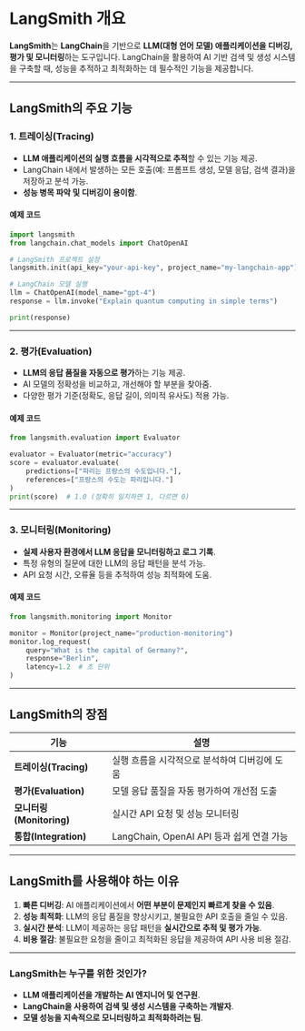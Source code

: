 # LangSmith 개요

**LangSmith**는 **LangChain**을 기반으로 **LLM(대형 언어 모델) 애플리케이션을 디버깅, 평가 및 모니터링**하는 도구입니다. LangChain을 활용하여 AI 기반 검색 및 생성 시스템을 구축할 때, 성능을 추적하고 최적화하는 데 필수적인 기능을 제공합니다.

---

## **LangSmith의 주요 기능**

### **1. 트레이싱(Tracing)**

- **LLM 애플리케이션의 실행 흐름을 시각적으로 추적**할 수 있는 기능 제공.
- LangChain 내에서 발생하는 모든 호출(예: 프롬프트 생성, 모델 응답, 검색 결과)을 저장하고 분석 가능.
- **성능 병목 파악 및 디버깅이 용이함**.

#### **예제 코드**

```python
import langsmith
from langchain.chat_models import ChatOpenAI

# LangSmith 프로젝트 설정
langsmith.init(api_key="your-api-key", project_name="my-langchain-app")

# LangChain 모델 실행
llm = ChatOpenAI(model_name="gpt-4")
response = llm.invoke("Explain quantum computing in simple terms")

print(response)
```

---

### **2. 평가(Evaluation)**

- **LLM의 응답 품질을 자동으로 평가**하는 기능 제공.
- AI 모델의 정확성을 비교하고, 개선해야 할 부분을 찾아줌.
- 다양한 평가 기준(정확도, 응답 길이, 의미적 유사도) 적용 가능.

#### **예제 코드**

```python
from langsmith.evaluation import Evaluator

evaluator = Evaluator(metric="accuracy")
score = evaluator.evaluate(
    predictions=["파리는 프랑스의 수도입니다."],
    references=["프랑스의 수도는 파리입니다."]
)
print(score)  # 1.0 (정확히 일치하면 1, 다르면 0)
```

---

### **3. 모니터링(Monitoring)**

- **실제 사용자 환경에서 LLM 응답을 모니터링하고 로그 기록**.
- 특정 유형의 질문에 대한 LLM의 응답 패턴을 분석 가능.
- API 요청 시간, 오류율 등을 추적하여 성능 최적화에 도움.

#### **예제 코드**

```python
from langsmith.monitoring import Monitor

monitor = Monitor(project_name="production-monitoring")
monitor.log_request(
    query="What is the capital of Germany?",
    response="Berlin",
    latency=1.2  # 초 단위
)
```

---

## **LangSmith의 장점**

| 기능                     | 설명                                          |
| ------------------------ | --------------------------------------------- |
| **트레이싱(Tracing)**    | 실행 흐름을 시각적으로 분석하여 디버깅에 도움 |
| **평가(Evaluation)**     | 모델 응답 품질을 자동 평가하여 개선점 도출    |
| **모니터링(Monitoring)** | 실시간 API 요청 및 성능 모니터링              |
| **통합(Integration)**    | LangChain, OpenAI API 등과 쉽게 연결 가능     |

---

## **LangSmith를 사용해야 하는 이유**

1. **빠른 디버깅**: AI 애플리케이션에서 **어떤 부분이 문제인지 빠르게 찾을 수 있음**.
2. **성능 최적화**: LLM의 응답 품질을 향상시키고, 불필요한 API 호출을 줄일 수 있음.
3. **실시간 분석**: LLM이 제공하는 응답 패턴을 **실시간으로 추적 및 평가 가능**.
4. **비용 절감**: 불필요한 요청을 줄이고 최적화된 응답을 제공하여 API 사용 비용 절감.

---

### **LangSmith는 누구를 위한 것인가?**

- **LLM 애플리케이션을 개발하는 AI 엔지니어 및 연구원**.
- **LangChain을 사용하여 검색 및 생성 시스템을 구축하는 개발자**.
- **모델 성능을 지속적으로 모니터링하고 최적화하려는 팀**.
